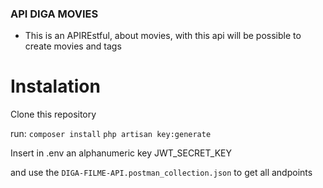 ### API DIGA MOVIES

- This is an APIREstful, about movies, with this api will be possible to create movies and tags

# Instalation

Clone this repository

run:
`composer install`
`php artisan key:generate`

Insert in .env an alphanumeric key
JWT_SECRET_KEY

and use the `DIGA-FILME-API.postman_collection.json` to get all andpoints
